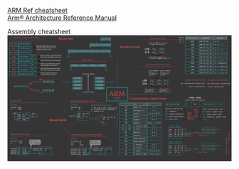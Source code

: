 [ARM Ref cheatsheet](https://eecs370.github.io/resources/armrefsheet.pdf)  
[Arm®
 Architecture Reference Manual](https://eecs370.github.io/resources/ARM-Manual.pdf)  

 Assembly cheatsheet
![assembly cheatsheet](pics/Assembly%20cheatsheet.png)